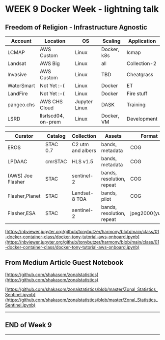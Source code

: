 # WEEK 9 Docker Week - lightning talk

## Freedom of Religion - Infrastructure Agnostic

| Account | Location | OS | Scaling | Application |
| ---- | ---- | ---- | ---- | --- |
| LCMAP | AWS Custom | Linux | Docker, k8s | lcmap |
| Landsat | AWS Big | Linux | all | Collection-2 |
| Invasive | AWS Custom | Linux | TBD | Cheatgrass |
| WaterSmart | Not Yet :-( | Linux| Docker | ET |
| LandFire | Not Yet :-( | Linux| Docker | Fire stuff |
| pangeo.chs | AWS CHS Cloud | Jupyter Linux| DASK | Training |
| LSRD | llsrlscd04, on-prem | Linux | Docker, VM | Development|

| Curator | Catalog | Collection | Assets | Format | POC |
| ---- | ---- | ---- | ---- | --- | --- |
| EROS | STAC 0.7 | C2 utm and albers | bands, metadata | COG | N. Roberts
| LPDAAC | cmrSTAC | HLS v1.5 | bands, metadata | COG | A. Friesz
| (AWS) Joe Flasher | STAC | sentinel-2 | bands, resolution, repeat | COG | Aussies |
| Flasher,Planet | STAC | Landsat-8 TOA | bands, pilot | COG | Tony |
| Flasher,ESA | STAC | sentinel-2 | bands, resolution, repeat | jpeg2000(yuck) | ESA |



[https://nbviewer.jupyter.org/github/tonybutzer/harmony/blob/main/class/01-docker-container-class/docker-tony-tutorial-aws-onboard.ipynb](https://nbviewer.jupyter.org/github/tonybutzer/harmony/blob/main/class/01-docker-container-class/docker-tony-tutorial-aws-onboard.ipynb)


## From Medium Article Guest Notebook

[https://github.com/shakasom/zonalstatistics](https://github.com/shakasom/zonalstatistics)

[https://github.com/shakasom/zonalstatistics/blob/master/Zonal_Statistics_Sentinel.ipynb](https://github.com/shakasom/zonalstatistics/blob/master/Zonal_Statistics_Sentinel.ipynb)



---
## END of Week 9
---
